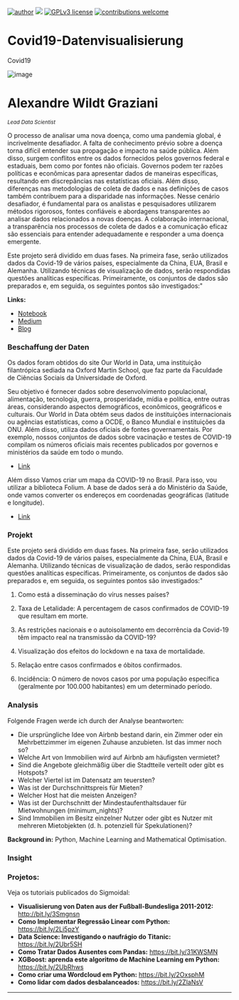  [![author](https://img.shields.io/badge/author-wildt-red.svg)](https://www.linkedin.com/in/carlosfab) [![](https://img.shields.io/badge/python-3.7+-blue.svg)](https://www.python.org/downloads/release/python-365/) [![GPLv3 license](https://img.shields.io/badge/License-GPLv3-blue.svg)](http://perso.crans.org/besson/LICENSE.html) [![contributions welcome](https://img.shields.io/badge/contributions-welcome-brightgreen.svg?style=flat)](https://github.com/carlosfab/data_science/issues)
 
# Covid19-Datenvisualisierung
Covid19

![image](https://user-images.githubusercontent.com/18030121/163594673-15c65bb7-ea91-4f5f-96d9-04309fddc5aa.png)

# Alexandre Wildt Graziani 
<sub>*Lead Data Scientist*</sub>


O processo de analisar uma nova doença, como uma pandemia global, é incrivelmente desafiador. A falta de conhecimento prévio sobre a doença torna difícil entender sua propagação e impacto na saúde pública. Além disso, surgem conflitos entre os dados fornecidos pelos governos federal e estaduais, bem como por fontes não oficiais. Governos podem ter razões políticas e econômicas para apresentar dados de maneiras específicas, resultando em discrepâncias nas estatísticas oficiais. Além disso, diferenças nas metodologias de coleta de dados e nas definições de casos também contribuem para a disparidade nas informações. Nesse cenário desafiador, é fundamental para os analistas e pesquisadores utilizarem métodos rigorosos, fontes confiáveis e abordagens transparentes ao analisar dados relacionados a novas doenças. A colaboração internacional, a transparência nos processos de coleta de dados e a comunicação eficaz são essenciais para entender adequadamente e responder a uma doença emergente.

Este projeto será dividido em duas fases. Na primeira fase, serão utilizados dados da Covid-19 de vários países, especialmente da China, EUA, Brasil e Alemanha. Utilizando técnicas de visualização de dados, serão respondidas questões analíticas específicas. Primeiramente, os conjuntos de dados são preparados e, em seguida, os seguintes pontos são investigados:"

**Links:**
* [Notebook](https://nbviewer.org/github/awildt01/Airbnb_Berlin-/blob/main/Airbnb_%28Berlin%29.ipynb)
* [Medium](https://medium.com/@alexandrewildtgraziani/analyse-der-airbnb-berlin-b002125a56f9)
* [Blog](https://sigmoidal.ai)

### Beschaffung der Daten
 Os dados foram obtidos do site Our World in Data, uma instituição filantrópica sediada na Oxford Martin School, que faz parte da Faculdade de Ciências Sociais da Universidade de Oxford.
 
 Seu objetivo é fornecer dados sobre desenvolvimento populacional, alimentação, tecnologia, guerra, prosperidade, mídia e política, entre outras áreas, considerando aspectos demográficos, econômicos, geográficos e culturais.
 Our World in Data obtém seus dados de instituições internacionais ou agências estatísticas, como a OCDE, o Banco Mundial e instituições da ONU. Além disso, utiliza dados oficiais de fontes governamentais. Por exemplo, nossos conjuntos de dados sobre vacinação e testes de COVID-19 compilam os números oficiais mais recentes publicados por governos e ministérios da saúde em todo o mundo.

* [Link](https://nbviewer.org/github/awildt01/Airbnb_Berlin-/blob/main/Airbnb_%28Berlin%29.ipynb)


Além disso Vamos criar um mapa da COVID-19 no Brasil. Para isso, vou utilizar a biblioteca Folium. A base de dados será a do Ministério da Saúde, onde vamos converter os endereços em coordenadas geográficas (latitude e longitude).

* [Link](https://nbviewer.org/github/awildt01/Airbnb_Berlin-/blob/main/Airbnb_%28Berlin%29.ipynb)



### Projekt 

Este projeto será dividido em duas fases. Na primeira fase, serão utilizados dados da Covid-19 de vários países, especialmente da China, EUA, Brasil e Alemanha. Utilizando técnicas de visualização de dados, serão respondidas questões analíticas específicas. Primeiramente, os conjuntos de dados são preparados e, em seguida, os seguintes pontos são investigados:"

1. Como está a disseminação do vírus nesses países?

2. Taxa de Letalidade: A percentagem de casos confirmados de COVID-19 que resultam em morte.

3. As restrições nacionais e o autoisolamento em decorrência da Covid-19 têm impacto real na transmissão da COVID-19?

4. Visualização dos efeitos do lockdown e na taxa de mortalidade.
  
5. Relação entre casos confirmados e óbitos confirmados.

6. Incidência: O número de novos casos por uma população específica (geralmente por 100.000 habitantes) em um determinado período.



### Analysis 


Folgende Fragen werde ich durch der Analyse  beantworten:

+ Die ursprüngliche Idee von Airbnb bestand darin, ein Zimmer oder ein Mehrbettzimmer im eigenen Zuhause anzubieten. Ist das immer noch so?
+ Welche Art von Immobilien wird auf Airbnb am häufigsten vermietet?
+ Sind die Angebote gleichmäßig über die Stadtteile verteilt oder gibt es Hotspots?
+ Welcher Viertel ist im Datensatz am teuersten?
+ Was ist der Durchschnittspreis für Mieten?
+ Welcher Host hat die meisten Anzeigen?
+ Was ist der Durchschnitt der Mindestaufenthaltsdauer für Mietwohnungen (minimum_nights)?
+ Sind Immobilien im Besitz einzelner Nutzer oder gibt es Nutzer mit mehreren Mietobjekten (d. h. potenziell für Spekulationen)?



**Background in:** Python, Machine Learning and Mathematical Optimisation.





### Insight


### Projetos:
Veja os tutoriais publicados do Sigmoidal:

* **Visualisierung von Daten aus der Fußball-Bundesliga 2011-2012:** http://bit.ly/3Smgnsn
* **Como Implementar Regressão Linear com Python:** https://bit.ly/2Li5pzY
* **Data Science: Investigando o naufrágio do Titanic:** https://bit.ly/2Ubr5SH
* **Como Tratar Dados Ausentes com Pandas:** https://bit.ly/31KWSMN
* **XGBoost: aprenda este algoritmo de Machine Learning em Python:** https://bit.ly/2UbRhws
* **Como criar uma Wordcloud em Python:** https://bit.ly/2OxsphM
* **Como lidar com dados desbalanceados:** https://bit.ly/2ZlaNsV

---

